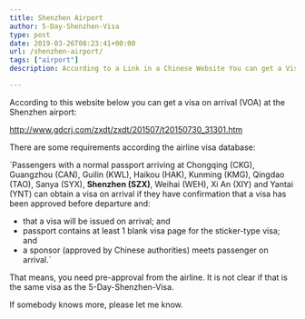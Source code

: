 ```yaml
---
title: Shenzhen Airport
author: 5-Day-Shenzhen-Visa
type: post
date: 2019-03-26T08:23:41+00:00
url: /shenzhen-airport/
tags: ["airport"]
description: According to a Link in a Chinese Website You can get a Visa on Arrival (VOA) at the Shenzhen Airport

---
```

According to this website below you can get a visa on arrival (VOA) at the Shenzhen airport:

<a href="http://www.gdcrj.com/zxdt/zxdt/201507/t20150730_31301.htm" rel="noopener noreferrer" target="_blank">http://www.gdcrj.com/zxdt/zxdt/201507/t20150730_31301.htm</a>

There are some requirements according the airline visa database:

`Passengers with a normal passport arriving at Chongqing (CKG), Guangzhou (CAN), Guilin (KWL), Haikou (HAK), Kunming (KMG), Qingdao (TAO), Sanya (SYX), <strong>Shenzhen (SZX)</strong>, Weihai (WEH), Xi An (XIY) and Yantai (YNT) can obtain a visa on arrival if they have confirmation that a visa has been approved before departure and:<br />
- that a visa will be issued on arrival; and<br />
- passport contains at least 1 blank visa page for the sticker-type visa; and<br />
- a sponsor (approved by Chinese authorities) meets passenger on arrival.`

That means, you need pre-approval from the airline. It is not clear if that is the same visa as the 5-Day-Shenzhen-Visa.

If somebody knows more, please let me know.